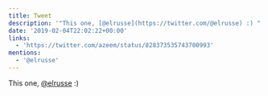 ```yaml
---
title: Tweet
description: '"This one, [@elrusse](https://twitter.com/@elrusse) :) "'
date: '2019-02-04T22:02:22+00:00'
links:
  - 'https://twitter.com/azeem/status/828373535743700993'
mentions:
  - '@elrusse'
---
```

This one, [@elrusse](https://twitter.com/@elrusse) :) 
